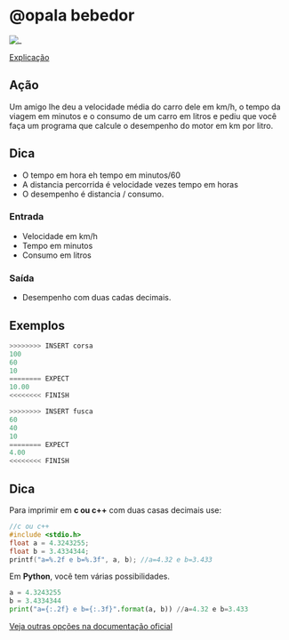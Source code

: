 # @opala bebedor

![_](https://raw.githubusercontent.com/qxcodefup/arcade/master/base/opala/cover.jpg)

[Explicação](https://youtu.be/d0nlVzjtMBE)

## Ação

Um amigo lhe deu a velocidade média do carro dele em km/h, o tempo da viagem em minutos e o consumo de um carro em litros e pediu que você faça um programa que calcule o desempenho do motor em km por litro.

## Dica

- O tempo em hora eh tempo em minutos/60
- A distancia percorrida é velocidade vezes tempo em horas
- O desempenho é distancia / consumo.

### Entrada

- Velocidade em km/h
- Tempo em minutos
- Consumo em litros

### Saída

- Desempenho com duas cadas decimais.

## Exemplos

``` py
>>>>>>>> INSERT corsa
100
60
10
======== EXPECT
10.00
<<<<<<<< FINISH
```

```py
>>>>>>>> INSERT fusca
60
40
10
======== EXPECT
4.00
<<<<<<<< FINISH
```

## Dica

Para imprimir em **c ou c++** com duas casas decimais use:

```C
//c ou c++
#include <stdio.h>
float a = 4.3243255;
float b = 3.4334344;
printf("a=%.2f e b=%.3f", a, b); //a=4.32 e b=3.433
```

Em  **Python**, você tem várias possibilidades.

```py
a = 4.3243255
b = 3.4334344
print("a={:.2f} e b={:.3f}".format(a, b)) //a=4.32 e b=3.433
```
[Veja outras opções na documentação oficial](https://docs.python.org/pt-br/3/tutorial/inputoutput.html#fancier-output-formatting)
